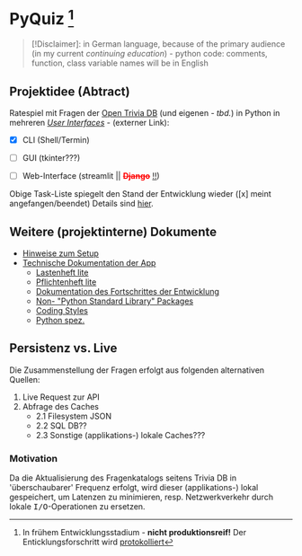 # PyQuiz <DEV> [^1]
>[!Disclaimer]: in German language, because of the primary audience (in my current <em>continuing education</em>) - python code: comments, function, class variable names will be in English

## Projektidee (Abtract)
Ratespiel  mit Fragen der [Open Trivia DB](https://opentdb.com/) (und eigenen - <i>tbd.</i>) in Python in mehreren <i>[User Interfaces](https://en.wikipedia.org/wiki/User_interface)</i> - (externer Link):

- [x] CLI (Shell/Termin)
- [ ] GUI (tkinter???)
- [ ] Web-Interface (streamlit || <del style="color:red;font-weight:bold">Django</del> <ins>!!</ins>)


Obige Task-Liste spiegelt den Stand der Entwicklung wieder ([x] meint angefangen/beendet) Details sind [hier](doq/change_history.md).

## Weitere (projektinterne) Dokumente


- [Hinweise zum Setup](doq/setup.md) 
- [Technische Dokumentation der App](doq/dad.md) 
    - [Lastenheft lite](doq/reqspec.md)
    - [Pflichtenheft lite](doq/sysspec.md)
    - [Dokumentation des Fortschrittes der Entwicklung](doq/change_history.md)
    - [Non- "Python Standard Library" Packages](doq/non_psl_libs.md)
    - [Coding Styles](doq/ccc.md)
    - [Python spez.](doq/pydesign.md)




## Persistenz vs. Live

Die Zusammenstellung der Fragen erfolgt aus folgenden alternativen Quellen:

1. Live Request zur API
2. Abfrage des Caches
    - 2.1 Filesystem JSON
    - 2.2 SQL DB??
    - 2.3 Sonstige (applikations-) lokale Caches???

### Motivation

Da die Aktualisierung des Fragenkatalogs seitens Trivia DB in 'überschaubarer' Frequenz erfolgt, wird dieser (applikations-) lokal gespeichert, um Latenzen
zu minimieren, resp. Netzwerkverkehr durch lokale <kbd>I/O</kbd>-Operationen zu ersetzen.

[^1]: In frühem Entwicklungsstadium - **nicht produktionsreif!**
Der Enticklungsforschritt wird [protokolliert](doq/change_history.md)